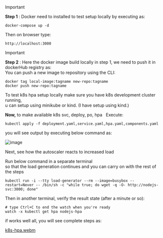 > [!IMPORTANT]  
> **Step 1** :
Docker need to installed to test setup locally by executing as:

```
docker-compose up -d
```
Then on browser type:
```
http://localhost:3000
```
> [!IMPORTANT]  
> **Step 2** : Here the docker image build locally in step 1, we need to push it in dockerHub registry as: \
You can push a new image to repository using the CLI:
```
docker tag local-image:tagname new-repo:tagname
docker push new-repo:tagname
```
To test k8s hpa setup locally make sure you have k8s development cluster running,\
u can setup using minikube or kind. (I have setup using kind.)

**Now,** to make available k8s svc, deploy, po, hpa &nbsp; Execute:
```
kubectl apply -f deployment.yaml,service.yaml,hpa.yaml,components.yaml
```
you will see output by executing below command as:

![image](https://github.com/Surajwaghmare35/adsremedyMediaLlp-NodeJs/assets/68895144/09413fb6-46ea-4dc5-a61f-005488679cd1)

Next, see how the autoscaler reacts to increased load

Run below command in a separate terminal\
so that the load generation continues and you can carry on with the rest of the steps
```
kubectl run -i --tty load-generator --rm --image=busybox --restart=Never -- /bin/sh -c "while true; do wget -q -O- http://nodejs-svc:3000; done"
```
Then in another terminal, verify the result state (after a minute or so):
```
# type Ctrl+C to end the watch when you're ready
watch -x kubectl get hpa nodejs-hpa 
```

if works well all, you will see complete steps as:

[k8s-hpa.webm](https://github.com/Surajwaghmare35/adsremedyMediaLlp-NodeJs/assets/68895144/e7ca5153-0bf3-4552-8347-7afc4fd57489)

